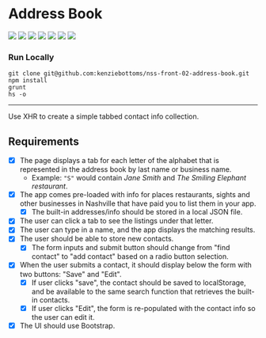 # Address Book

![](https://img.shields.io/badge/data-static-lightgrey.svg)
![](https://img.shields.io/badge/template-none-lightgrey.svg)
![](https://img.shields.io/badge/js-jquery-blue.svg)
![](https://img.shields.io/badge/modularity-browserify-yellow.svg)
![](https://img.shields.io/badge/css_preprocessor-scss-ff69b4.svg)
![](https://img.shields.io/badge/css_framework-bootstrap-5F2C7C.svg)
![](https://img.shields.io/badge/mvp-working-brightgreen.svg)

### Run Locally
```
git clone git@github.com:kenziebottoms/nss-front-02-address-book.git
npm install
grunt
hs -o
```

---

Use XHR to create a simple tabbed contact info collection.

## Requirements

- [x] The page displays a tab for each letter of the alphabet that is represented in the address book by last name or business name.
    - Example: `"S"` would contain _Jane Smith_ and _The Smiling Elephant restaurant_.
- [x] The app comes pre-loaded with info for places restaurants, sights and other businesses in Nashville that have paid you to list them in your app.
    - [x] The built-in addresses/info should be stored in a local JSON file.
- [x] The user can click a tab to see the listings under that letter.
- [x] The user can type in a name, and the app displays the matching results.
- [x] The user should be able to store new contacts.
    - [x] The form inputs and submit button should change from "find contact" to "add contact" based on a radio button selection.
- [x] When the user submits a contact, it should display below the form with two buttons: "Save" and "Edit".
    - [x] If user clicks "save", the contact should be saved to localStorage, and be available to the same search function that retrieves the built-in contacts.
    - [x] If user clicks "Edit", the form is re-populated with the contact info so the user can edit it.
- [x] The UI should use Bootstrap.
